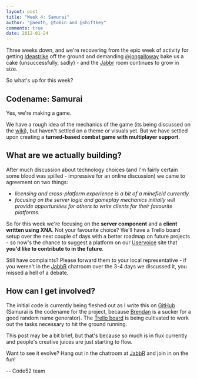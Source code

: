 ```yaml
--- 
layout: post
title: "Week 4: Samurai"
author: "@aeoth, @tobin and @shiftkey"
comments: true
date: 2012-01-24
---
```


Three weeks down, and we're recovering from the epic week of activity for getting [Ideastrike](http://code52.org/ideastrike-review.html) off the ground and demanding [@jongalloway](http://twitter.com/jongalloway) bake us a cake (unsuccessfully, sadly) - and the [Jabbr](http://jabbr.net/#/rooms/code52) room continues to grow in size.

So what's up for this week?

## Codename: Samurai

Yes, we're making a game. 

We have a rough idea of the mechanics of the game (its being discussed on the [wiki](https://github.com/Code52/samurai/wiki)), but haven't settled on a theme or visuals yet. But we have settled upon creating a **turned-based combat game with multiplayer support**.

## What are we actually building?

After much discussion about technology choices (and I'm fairly certain some blood was spilled - impressive for an online discussion) we came to agreement on two things:

 * *licensing and cross-platform experience is a bit of a minefield currently.*
 * *focusing on the server logic and gameplay mechanics initially will provide opportunities for others to write clients for their favourite platforms.*

So for this week we're focusing on the **server component** and a **client written using XNA**. Not your favourite choice? We'll have a Trello board setup over the next couple of days with a better roadmap on future projects - so now's the chance to suggest a platform on our [Uservoice](https://code52.uservoice.com/forums/143105-code-52) site that **you'd like to contribute to in the future**.

Still have complaints? Please forward them to your local representative - if you weren't in the [JabbR](http://jabbr.net/#/rooms/code52) chatroom over the 3-4 days we discussed it, you missed a hell of a debate.

## How can I get involved?

The initial code is currently being fleshed out as I write this on [GitHub](http://github.com/Code52/Samurai) (Samurai is the codename for the project, because [Brendan](http://twitter.com/shiftkey) is a sucker for a good random name generator). The [Trello board](https://trello.com/board/samurai/4f1d3d847a38f6221f1d9354) is being cultivated to work out the tasks necessary to hit the ground running.

This post may be a bit brief, but that's because so much is in flux currently and people's creative juices are just starting to flow. 

Want to see it evolve? Hang out in the chatroom at [JabbR](http://jabbr.net/#/rooms/code52) and join in on the fun!

-- Code52 team